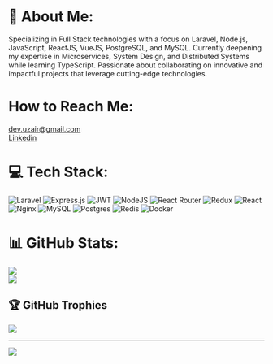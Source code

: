 # 💫 About Me:
Specializing in Full Stack technologies with a focus on Laravel, Node.js, JavaScript, ReactJS, VueJS, PostgreSQL, and MySQL. Currently deepening my expertise in Microservices, System Design, and Distributed Systems while learning TypeScript.
Passionate about collaborating on innovative and impactful projects that leverage cutting-edge technologies.

# How to Reach Me:
dev.uzair@gmail.com<br>[Linkedin](https://www.linkedin.com/in/gsuzair/)


# 💻 Tech Stack:
![Laravel](https://img.shields.io/badge/laravel-%23FF2D20.svg?style=for-the-badge&logo=laravel&logoColor=white) ![Express.js](https://img.shields.io/badge/express.js-%23404d59.svg?style=for-the-badge&logo=express&logoColor=%2361DAFB) ![JWT](https://img.shields.io/badge/JWT-black?style=for-the-badge&logo=JSON%20web%20tokens)  ![NodeJS](https://img.shields.io/badge/node.js-6DA55F?style=for-the-badge&logo=node.js&logoColor=white) ![React Router](https://img.shields.io/badge/React_Router-CA4245?style=for-the-badge&logo=react-router&logoColor=white) ![Redux](https://img.shields.io/badge/redux-%23593d88.svg?style=for-the-badge&logo=redux&logoColor=white) ![React](https://img.shields.io/badge/react-%2320232a.svg?style=for-the-badge&logo=react&logoColor=%2361DAFB) ![Nginx](https://img.shields.io/badge/nginx-%23009639.svg?style=for-the-badge&logo=nginx&logoColor=white)  ![MySQL](https://img.shields.io/badge/mysql-%2300000f.svg?style=for-the-badge&logo=mysql&logoColor=white) ![Postgres](https://img.shields.io/badge/postgres-%23316192.svg?style=for-the-badge&logo=postgresql&logoColor=white) ![Redis](https://img.shields.io/badge/redis-%23DD0031.svg?style=for-the-badge&logo=redis&logoColor=white) ![Docker](https://img.shields.io/badge/docker-%230db7ed.svg?style=for-the-badge&logo=docker&logoColor=white)
# 📊 GitHub Stats:
![](https://github-readme-streak-stats.herokuapp.com/?user=gsuzair&theme=dark&hide_border=false)<br/>
![](https://github-readme-stats.vercel.app/api/top-langs/?username=gsuzair&theme=dark&hide_border=false&include_all_commits=false&count_private=false&layout=compact)

## 🏆 GitHub Trophies
![](https://github-profile-trophy.vercel.app/?username=gsuzair&theme=onedark&no-frame=false&no-bg=true&margin-w=4)

---
[![](https://visitcount.itsvg.in/api?id=SagarMaheshwary&icon=0&color=0)](https://visitcount.itsvg.in)

<!-- Proudly created with GPRM ( https://gprm.itsvg.in ) -->
